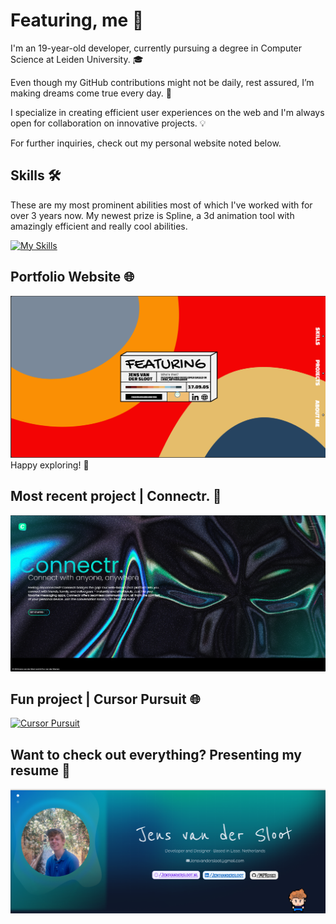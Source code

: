 # Featuring, me 👋

I'm an 19-year-old  developer, currently pursuing a degree in Computer Science at Leiden University. 🎓

Even though my GitHub contributions might not be daily, rest assured, I’m making dreams come true every day. 🚀

I specialize in creating efficient user experiences on the web and I'm always open for collaboration on innovative projects. 💡

For further inquiries, check out my personal website noted below.

## Skills 🛠️

These are my most prominent abilities most of which I've worked with for over 3 years now. My newest prize is Spline, a 3d animation tool with amazingly efficient and really cool abilities.

[![My Skills](https://skillicons.dev/icons?i=cpp,html,css,eclipse,java,nodejs,py,js,ps,ae,blender,react,figma&theme=dark)](https://skillicons.dev)

## Portfolio Website 🌐

[![Portfolio](1.png)](https://www.jensvandersloot.nl)
Happy exploring! 🎉

## Most recent project | Connectr. 💬

[![Connectr.](2.png)](https://github.com/MPRoses/pt2)

## Fun project | Cursor Pursuit 🌐

[![Cursor Pursuit](https://github.com/MPRoses/MPRoses/assets/106508255/70257a50-8f46-4966-bcc9-8c22059bccaa)](https://www.cursorpursuit.nl)

## Want to check out everything? Presenting my resume 📄
[![Resume](3.png)](https://mproses.github.io/resume/updatesresume-compressed.pdf)

